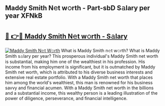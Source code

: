 ## Maddy Smith N𝚎t w𝚘rth - Part-sbD S𝚊lary per year XFNkB

# <h2><a href="http://gc47fvn.nevu.top/?p=Maddy+Smith">🔗 👉🔴 Maddy Smith N𝚎t w𝚘rth - S𝚊lary</a></h2>

[![Maddy Smith N𝚎t W𝚘rth](https://i.imgur.com/Oavwk0R.jpeg)](http://gc47fvn.nevu.top/?p=Maddy+Smith)
What is Maddy Smith n𝚎t w𝚘rth? What is Maddy Smith s𝚊lary per year?
This prosperous individual's Maddy Smith net worth is substantial, making him one of the wealthiest in his profession. His income from his employment is significant, but it is outmatched by Maddy Smith net worth, which is attributed to his diverse business interests and extensive real estate portfolio. With a Maddy Smith net worth that places him among the world's wealthiest, this man is renowned for his business savvy and financial acumen. With a Maddy Smith net worth in the billions and a substantial income, this wealthy person is a leading illustration of the power of diligence, perseverance, and financial intelligence.

